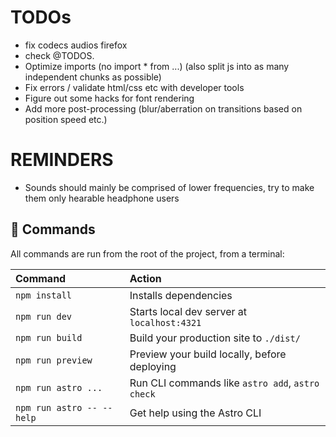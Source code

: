 # TODOs

- fix codecs audios firefox
- check @TODOS.
- Optimize imports (no import \* from ...) (also split js into as many independent chunks as possible)
- Fix errors / validate html/css etc with developer tools
- Figure out some hacks for font rendering
- Add more post-processing (blur/aberration on transitions based on position speed etc.)

# REMINDERS

- Sounds should mainly be comprised of lower frequencies, try to make them only hearable headphone users

## 🧞 Commands

All commands are run from the root of the project, from a terminal:

| Command                   | Action                                           |
| :------------------------ | :----------------------------------------------- |
| `npm install`             | Installs dependencies                            |
| `npm run dev`             | Starts local dev server at `localhost:4321`      |
| `npm run build`           | Build your production site to `./dist/`          |
| `npm run preview`         | Preview your build locally, before deploying     |
| `npm run astro ...`       | Run CLI commands like `astro add`, `astro check` |
| `npm run astro -- --help` | Get help using the Astro CLI                     |
